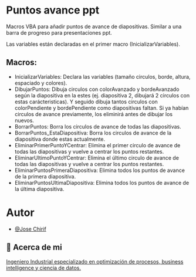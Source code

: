 # Puntos avance ppt
Macros VBA para añadir puntos de avance de diapositivas. Similar a una barra de progreso para presentaciones ppt.

Las variables están declaradas en el primer macro (InicializarVariables).

## Macros:
- InicializarVariables: Declara las variables (tamaño circulos, borde, altura, espaciado y colores).
- DibujarPuntos: Dibuja circulos con  colorAvanzado y bordeAvanzado según la diapositiva en la estes (ej. diapositiva 2, dibujará 2 circulos con estas carácteristicas). Y seguido dibuja tantos circulos con colorPendiente y bordePendiente como diapositivas faltan. 
Si ya habían circulos de avance previamente, los eliminirá antes de dibujar los nuevos.
- BorrarPuntos: Borra los circulos de avance de todas las diapositivas.
- BorrarPuntos_EstaDiapositiva:  Borra los circulos de avance de la diapositiva donde estas actualmente.
- EliminarPrimerPuntoYCentrar: Elimina el primer circulo de avance de todas las diapositivas y vuelve a centrar los puntos restantes.
- EliminarUltimoPuntoYCentrar: Elimina el último circulo de avance de todas las diapositivas y vuelve a centrar los puntos restantes.
- EliminarPuntosPrimeraDiapositiva: Elimina todos los puntos de avance de la primera diapositiva.
- EliminarPuntosUltimaDiapositiva: Elimina todos los puntos de avance de la última diapositiva.



# Autor
- [@Jose Chirif](https://github.com/JoseChirif)

## 🚀 Acerca de mi
[Ingeniero Industrial especializado en optimización de procesos, business intelligence y ciencia de datos.](https://linktr.ee/josechirif)

